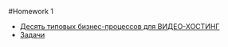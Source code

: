 #Homework 1
- [Десять типовых бизнес-процессов для ВИДЕО-ХОСТИНГ](https://github.com/IrynaKosiak7/GeneralTech/blob/master/src/main/java/de/telran/hw1/1.txt)
- [Задачи](https://github.com/IrynaKosiak7/GeneralTech/blob/master/src/main/java/de/telran/hw1/Homework_1.sql)